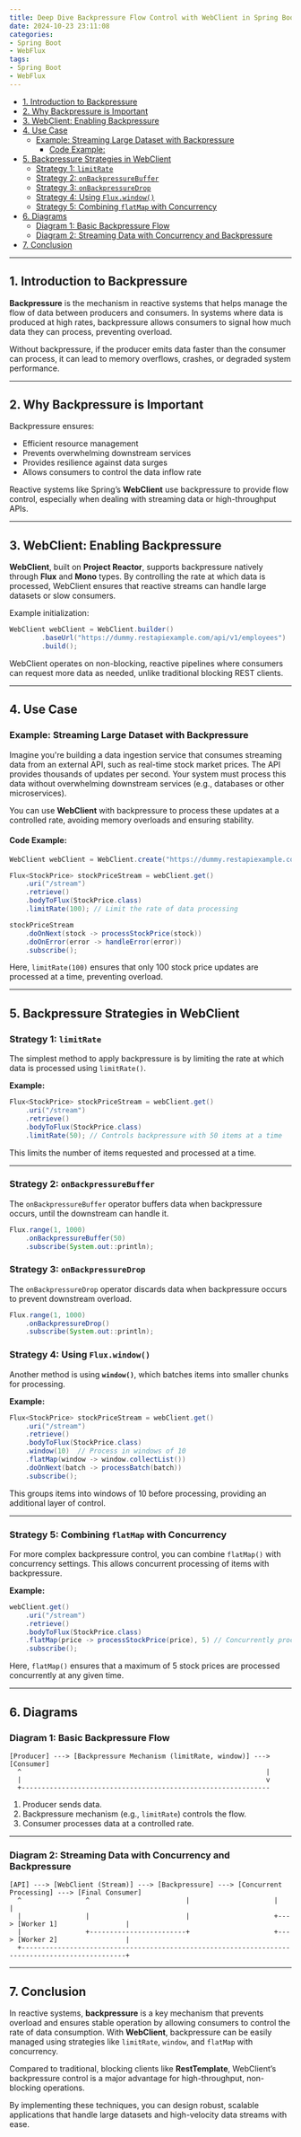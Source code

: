 ```yaml
---
title: Deep Dive Backpressure Flow Control with WebClient in Spring Boot
date: 2024-10-23 23:11:08
categories:
- Spring Boot
- WebFlux
tags:
- Spring Boot
- WebFlux
---
```


- [1. Introduction to Backpressure](#1-introduction-to-backpressure)
- [2. Why Backpressure is Important](#2-why-backpressure-is-important)
- [3. WebClient: Enabling Backpressure](#3-webclient-enabling-backpressure)
- [4. Use Case](#4-use-case)
  - [Example: Streaming Large Dataset with Backpressure](#example-streaming-large-dataset-with-backpressure)
    - [Code Example:](#code-example)
- [5. Backpressure Strategies in WebClient](#5-backpressure-strategies-in-webclient)
  - [Strategy 1: `limitRate`](#strategy-1-limitrate)
  - [Strategy 2: `onBackpressureBuffer`](#strategy-2-onbackpressurebuffer)
  - [Strategy 3: `onBackpressureDrop`](#strategy-3-onbackpressuredrop)
  - [Strategy 4: Using `Flux.window()`](#strategy-4-using-fluxwindow)
  - [Strategy 5: Combining `flatMap` with Concurrency](#strategy-5-combining-flatmap-with-concurrency)
- [6. Diagrams](#6-diagrams)
  - [Diagram 1: Basic Backpressure Flow](#diagram-1-basic-backpressure-flow)
  - [Diagram 2: Streaming Data with Concurrency and Backpressure](#diagram-2-streaming-data-with-concurrency-and-backpressure)
- [7. Conclusion](#7-conclusion)

---

<a name="1-introduction-to-backpressure"></a> 
## 1. Introduction to Backpressure

**Backpressure** is the mechanism in reactive systems that helps manage the flow of data between producers and consumers. In systems where data is produced at high rates, backpressure allows consumers to signal how much data they can process, preventing overload.

Without backpressure, if the producer emits data faster than the consumer can process, it can lead to memory overflows, crashes, or degraded system performance.

---

<a name="2-why-backpressure-is-important"></a> 
## 2. Why Backpressure is Important

Backpressure ensures:
- Efficient resource management
- Prevents overwhelming downstream services
- Provides resilience against data surges
- Allows consumers to control the data inflow rate

Reactive systems like Spring’s **WebClient** use backpressure to provide flow control, especially when dealing with streaming data or high-throughput APIs.

---

<a name="3-webclient-enabling-backpressure"></a> 
## 3. WebClient: Enabling Backpressure

**WebClient**, built on **Project Reactor**, supports backpressure natively through **Flux** and **Mono** types. By controlling the rate at which data is processed, WebClient ensures that reactive streams can handle large datasets or slow consumers.

Example initialization:
```java
WebClient webClient = WebClient.builder()
        .baseUrl("https://dummy.restapiexample.com/api/v1/employees")
        .build();
```

WebClient operates on non-blocking, reactive pipelines where consumers can request more data as needed, unlike traditional blocking REST clients.

---

<a name="4-use-case"></a> 
## 4. Use Case

<a name="example-streaming-large-dataset-with-backpressure"></a> 
### Example: Streaming Large Dataset with Backpressure

Imagine you're building a data ingestion service that consumes streaming data from an external API, such as real-time stock market prices. The API provides thousands of updates per second. Your system must process this data without overwhelming downstream services (e.g., databases or other microservices).

You can use **WebClient** with backpressure to process these updates at a controlled rate, avoiding memory overloads and ensuring stability.

<a name="code-example"></a> 
#### Code Example:
```java
WebClient webClient = WebClient.create("https://dummy.restapiexample.com/api/v1/employees");

Flux<StockPrice> stockPriceStream = webClient.get()
    .uri("/stream")
    .retrieve()
    .bodyToFlux(StockPrice.class)
    .limitRate(100); // Limit the rate of data processing

stockPriceStream
    .doOnNext(stock -> processStockPrice(stock))
    .doOnError(error -> handleError(error))
    .subscribe();
```
Here, `limitRate(100)` ensures that only 100 stock price updates are processed at a time, preventing overload.

---

<a name="5-backpressure-strategies-in-webclient"></a> 
## 5. Backpressure Strategies in WebClient

<a name="strategy-1-limitrate"></a> 
### Strategy 1: `limitRate`
The simplest method to apply backpressure is by limiting the rate at which data is processed using `limitRate()`.

**Example:**
```java
Flux<StockPrice> stockPriceStream = webClient.get()
    .uri("/stream")
    .retrieve()
    .bodyToFlux(StockPrice.class)
    .limitRate(50); // Controls backpressure with 50 items at a time
```

This limits the number of items requested and processed at a time.

---

<a name="strategy-2-onbackpressurebuffer"></a> 
### Strategy 2: `onBackpressureBuffer` 
The `onBackpressureBuffer` operator buffers data when backpressure occurs, until the downstream can handle it.
```java
Flux.range(1, 1000)
    .onBackpressureBuffer(50)
    .subscribe(System.out::println);
```

<a name="strategy-3-onbackpressuredrop"></a> 
### Strategy 3: `onBackpressureDrop` 
The `onBackpressureDrop` operator discards data when backpressure occurs to prevent downstream overload.
```java
Flux.range(1, 1000)
    .onBackpressureDrop()
    .subscribe(System.out::println);
```

<a name="strategy-4-using-fluxwindow"></a> 
### Strategy 4: Using `Flux.window()`

Another method is using **`window()`**, which batches items into smaller chunks for processing.

**Example:**
```java
Flux<StockPrice> stockPriceStream = webClient.get()
    .uri("/stream")
    .retrieve()
    .bodyToFlux(StockPrice.class)
    .window(10)  // Process in windows of 10
    .flatMap(window -> window.collectList())
    .doOnNext(batch -> processBatch(batch))
    .subscribe();
```

This groups items into windows of 10 before processing, providing an additional layer of control.

---

<a name="sstrategy-5-combining-flatmap-with-concurrency"></a> 
### Strategy 5: Combining `flatMap` with Concurrency

For more complex backpressure control, you can combine `flatMap()` with concurrency settings. This allows concurrent processing of items with backpressure.

**Example:**
```java
webClient.get()
    .uri("/stream")
    .retrieve()
    .bodyToFlux(StockPrice.class)
    .flatMap(price -> processStockPrice(price), 5) // Concurrently process 5 items
    .subscribe();
```
Here, `flatMap()` ensures that a maximum of 5 stock prices are processed concurrently at any given time.

---

<a name="6-diagrams"></a> 
## 6. Diagrams

<a name="diagram-1-basic-backpressure-flow"></a> 
### Diagram 1: Basic Backpressure Flow

```plaintext
[Producer] ---> [Backpressure Mechanism (limitRate, window)] ---> [Consumer]
  ^                                                             |
  |                                                             v
  +--------------------------------------------------------------
```

1. Producer sends data.
2. Backpressure mechanism (e.g., `limitRate`) controls the flow.
3. Consumer processes data at a controlled rate.

---

<a name="diagram-2-streaming-data-with-concurrency-and-backpressure"></a> 
### Diagram 2: Streaming Data with Concurrency and Backpressure

```plaintext
[API] ---> [WebClient (Stream)] ---> [Backpressure] ---> [Concurrent Processing] ---> [Final Consumer]
  ^                ^                        |                     |                                |
  |                |                        |                     +---> [Worker 1]                 |
  |                +------------------------+                     +---> [Worker 2]                 |
  +------------------------------------------------------------------------------------------------+
```

---

<a name="7-conclusion"></a> 
## 7. Conclusion

In reactive systems, **backpressure** is a key mechanism that prevents overload and ensures stable operation by allowing consumers to control the rate of data consumption. With **WebClient**, backpressure can be easily managed using strategies like `limitRate`, `window`, and `flatMap` with concurrency.

Compared to traditional, blocking clients like **RestTemplate**, WebClient’s backpressure control is a major advantage for high-throughput, non-blocking operations.

By implementing these techniques, you can design robust, scalable applications that handle large datasets and high-velocity data streams with ease.